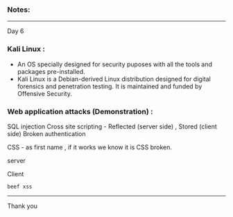 ### Notes:

---

Day 6

### Kali Linux : 

* An OS specially designed for security puposes with all the tools and packages pre-installed.
* Kali Linux is a Debian-derived Linux distribution designed for digital forensics and penetration testing. It is maintained and funded by Offensive Security.

### Web application attacks (Demonstration) : 

SQL injection
Cross site scripting - Reflected (server side) , Stored (client side)
Broken authentication

CSS - <script>alert("ckc")</script> as first name , if it works we know it is CSS broken.

server
<script>alert(document.cookies)</script> 

Client
<script>alert("You are hacked")</script>

`beef xss`

---

Thank you
